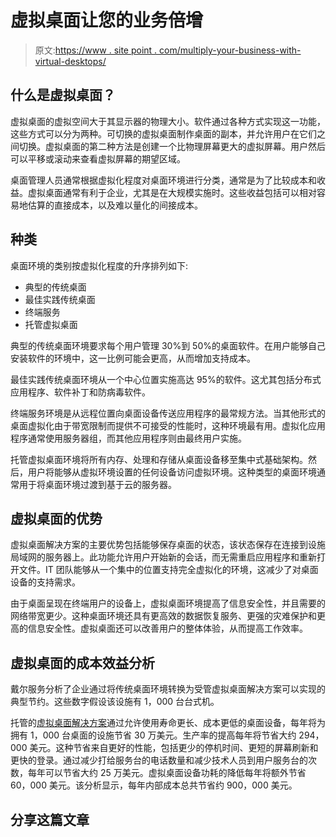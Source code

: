 # 虚拟桌面让您的业务倍增

> 原文:[https://www . site point . com/multiply-your-business-with-virtual-desktops/](https://www.sitepoint.com/multiply-your-business-with-virtual-desktops/)

## 什么是虚拟桌面？

虚拟桌面的虚拟空间大于其显示器的物理大小。软件通过各种方式实现这一功能，这些方式可以分为两种。可切换的虚拟桌面制作桌面的副本，并允许用户在它们之间切换。虚拟桌面的第二种方法是创建一个比物理屏幕更大的虚拟屏幕。用户然后可以平移或滚动来查看虚拟屏幕的期望区域。

桌面管理人员通常根据虚拟化程度对桌面环境进行分类，通常是为了比较成本和收益。虚拟桌面通常有利于企业，尤其是在大规模实施时。这些收益包括可以相对容易地估算的直接成本，以及难以量化的间接成本。

## 种类

桌面环境的类别按虚拟化程度的升序排列如下:

*   典型的传统桌面
*   最佳实践传统桌面
*   终端服务
*   托管虚拟桌面

典型的传统桌面环境要求每个用户管理 30%到 50%的桌面软件。在用户能够自己安装软件的环境中，这一比例可能会更高，从而增加支持成本。

最佳实践传统桌面环境从一个中心位置实施高达 95%的软件。这尤其包括分布式应用程序、软件补丁和防病毒软件。

终端服务环境是从远程位置向桌面设备传送应用程序的最常规方法。当其他形式的桌面虚拟化由于带宽限制而提供不可接受的性能时，这种环境最有用。虚拟化应用程序通常使用服务器组，而其他应用程序则由最终用户实施。

托管虚拟桌面环境将所有内存、处理和存储从桌面设备移至集中式基础架构。然后，用户将能够从虚拟环境设置的任何设备访问虚拟环境。这种类型的桌面环境通常用于将桌面环境过渡到基于云的服务器。

## 虚拟桌面的优势

虚拟桌面解决方案的主要优势包括能够保存桌面的状态，该状态保存在连接到设施局域网的服务器上。此功能允许用户开始新的会话，而无需重启应用程序和重新打开文件。IT 团队能够从一个集中的位置支持完全虚拟化的环境，这减少了对桌面设备的支持需求。

由于桌面呈现在终端用户的设备上，虚拟桌面环境提高了信息安全性，并且需要的网络带宽更少。这种桌面环境还具有更高效的数据恢复服务、更强的灾难保护和更高的信息安全性。虚拟桌面还可以改善用户的整体体验，从而提高工作效率。

## 虚拟桌面的成本效益分析

戴尔服务分析了企业通过将传统桌面环境转换为受管虚拟桌面解决方案可以实现的典型节约。这些数字假设该设施有 1，000 台台式机。

托管的[虚拟桌面解决方案](http://content.dell.com/us/en/enterprise/virtual-client)通过允许使用寿命更长、成本更低的桌面设备，每年将为拥有 1，000 台桌面的设施节省 30 万美元。生产率的提高每年将节省大约 294，000 美元。这种节省来自更好的性能，包括更少的停机时间、更短的屏幕刷新和更快的登录。通过减少打给服务台的电话数量和减少技术人员到用户服务台的次数，每年可以节省大约 25 万美元。虚拟桌面设备功耗的降低每年将额外节省 60，000 美元。该分析显示，每年内部成本总共节省约 900，000 美元。

## 分享这篇文章
